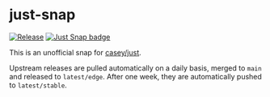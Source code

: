 # just-snap

[![Release](https://github.com/lucabello/just-snap/actions/workflows/release.yaml/badge.svg)](https://github.com/lucabello/just-snap/actions/workflows/release.yaml)
[![Just Snap badge](https://snapcraft.io/just/badge.svg)](https://snapcraft.io/just)

This is an unofficial snap for [casey/just](https://github.com/casey/just).

Upstream releases are pulled automatically on a daily basis, merged to `main` and released to `latest/edge`. After one week, they are automatically pushed to `latest/stable`.
